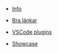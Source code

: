 - [Info](/)

- [Bra länkar](good-links.md)
- [VSCode plugins](vscode-plugins.md)
- [Showcase](showcase.md)
